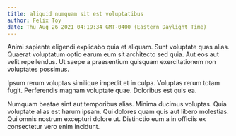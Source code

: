 ```yaml
---
title: aliquid numquam sit est voluptatibus
author: Felix Toy
date: Thu Aug 26 2021 04:19:34 GMT-0400 (Eastern Daylight Time)
---
```

Animi sapiente eligendi explicabo quia et aliquam. Sunt voluptate quas alias. Quaerat voluptatum optio earum eum sit architecto sed quia. Aut eos aut velit repellendus. Ut saepe a praesentium quisquam exercitationem non voluptates possimus.

 Ipsum rerum voluptas similique impedit et in culpa. Voluptas rerum totam fugit. Perferendis magnam voluptate quae. Doloribus est quis ea.

 Numquam beatae sint aut temporibus alias. Minima ducimus voluptas. Quia voluptate alias est harum ipsam. Qui dolores quam quis aut libero molestias. Qui omnis nostrum excepturi dolore ut. Distinctio eum a in officiis ex consectetur vero enim incidunt.